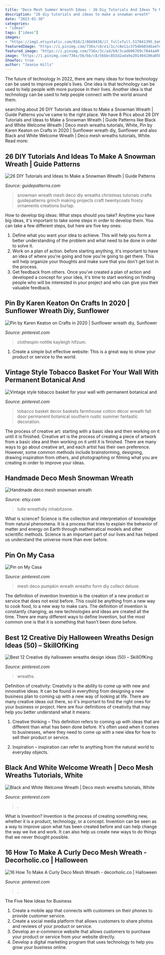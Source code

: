 ```yaml
---
title: "Deco Mesh Summer Wreath Ideas : 26 Diy Tutorials And Ideas To Make A Snowman Wreath"
description: "26 diy tutorials and ideas to make a snowman wreath"
date: "2023-01-30"
categories:
- "ideas"
tags: ["ideas"]
images:
- "https://img1.etsystatic.com/018/2/8669438/il_fullxfull.517041395_be6t.jpg"
featuredImage: "https://i.pinimg.com/736x/c8/e1/1c/c8e11c3754b6034ba4feef42a468bfac.jpg"
featured_image: "https://i.pinimg.com/736x/3c/ad/b9/3cadb96769c7844a49f8413327bc8540--deco-mesh-wreaths-pumpkins.jpg"
image: "https://i.pinimg.com/736x/56/bb/c8/56bbc855d2ada9a201404196a05bcd24.jpg"
ShowToc: true
author: "Jeanie Hills"
---
```



The future of technology
In 2022, there are many ideas for how technology can be used to improve people's lives. One idea is that technology can be used to help people with more purpose in their lives. Another idea is that technology can be used to help people connect with the world around them.

	

		
searching about 26 DIY Tutorials and Ideas to Make a Snowman Wreath | Guide Patterns you've came to the right place. We have 8 Pics about 26 DIY Tutorials and Ideas to Make a Snowman Wreath | Guide Patterns like Black and White Welcome Wreath | Deco mesh wreaths tutorials, White, Pin by Karen Keaton on Crafts in 2020 | Sunflower wreath diy, Sunflower and also Black and White Welcome Wreath | Deco mesh wreaths tutorials, White. Read more:
		
    
## 26 DIY Tutorials And Ideas To Make A Snowman Wreath | Guide Patterns

<img loading=lazy src="https://www.guidepatterns.com/wp-content/uploads/2016/12/Deco-Mesh-Snowman-Wreath.jpg" onerror="this.onerror=null;this.src='https://tse1.mm.bing.net/th?id=OIP._DQn2ekuowMr9e3Ys3hX-wHaJ4&amp;pid=15.1';" alt="26 DIY Tutorials and Ideas to Make a Snowman Wreath | Guide Patterns">

_Source: guidepatterns.com_

>snowman wreath mesh deco diy wreaths christmas tutorials crafts guidepatterns grinch making projects craft twentycoats frosty ornaments creations burlap. 

	

How to develop big ideas: What steps should you take?
Anytime you have big ideas, it's important to take some steps in order to develop them. You can take a few different steps, but here are five key ones: 
1. Define what you want your idea to achieve. This will help you form a better understanding of the problem and what need to be done in order to solve it. 
2. Work on a plan of action. before starting anything, it's important to have an idea of where you're going and how you're going to get there. This will help organize your thoughts and make sure that you don't get lost in the process. 
3. Get feedback from others. Once you've created a plan of action and developed a concept for your idea, it's time to start working on finding people who will be interested in your project and who can give you their valuable feedback.

    
## Pin By Karen Keaton On Crafts In 2020 | Sunflower Wreath Diy, Sunflower

<img loading=lazy src="https://i.pinimg.com/736x/c8/e1/1c/c8e11c3754b6034ba4feef42a468bfac.jpg" onerror="this.onerror=null;this.src='https://tse4.mm.bing.net/th?id=OIP.noivis222KaaIjwJOeinpAHaJ8&amp;pid=15.1';" alt="Pin by Karen Keaton on Crafts in 2020 | Sunflower wreath diy, Sunflower">

_Source: pinterest.com_

>clothespin notitle kayleigh hifzum. 

	

1. Create a simple but effective website: This is a great way to show your product or service to the world.

    
## Vintage Style Tobacco Basket For Your Wall With Permanent Botanical And

<img loading=lazy src="https://i.pinimg.com/736x/f3/68/13/f36813ab168a0a0e62a280ee10aadec7.jpg" onerror="this.onerror=null;this.src='https://tse4.mm.bing.net/th?id=OIP.p-vesMKF_3ZVITgzPiel-wHaJ3&amp;pid=15.1';" alt="Vintage style tobacco basket for your wall with permanent botanical and">

_Source: pinterest.com_

>tobacco basket decor baskets farmhouse cotton décor wreath fall door permanent botanical southern rustic summer fantastic decoration. 

	

The process of creative art: starting with a basic idea and then working on it until it is finished.
Creative art is the process of creating a piece of artwork from a basic idea and then working on it until it is finished. There are many ways to go about creative art, and each artist has their own preference. However, some common methods include brainstorming, designing, drawing inspiration from others, and photographing or filming what you are creating in order to improve your ideas.

    
## Handmade Deco Mesh Snowman Wreath

<img loading=lazy src="https://img1.etsystatic.com/018/2/8669438/il_fullxfull.517041395_be6t.jpg" onerror="this.onerror=null;this.src='https://tse2.mm.bing.net/th?id=OIP.1pY7IxMFPDA5bTcyhNT6zwHaJ4&amp;pid=15.1';" alt="Handmade deco mesh snowman wreath">

_Source: etsy.com_

>tulle wreathdiy inhabitzone. 

	

What is science?
Science is the collection and interpretation of knowledge from natural phenomena. It is a process that tries to explain the behavior of matter and energy on Earth through mathematical models and other scientific methods. Science is an important part of our lives and has helped us understand the universe more than ever before.

    
## Pin On My Casa

<img loading=lazy src="https://i.pinimg.com/736x/3c/ad/b9/3cadb96769c7844a49f8413327bc8540--deco-mesh-wreaths-pumpkins.jpg" onerror="this.onerror=null;this.src='https://tse2.mm.bing.net/th?id=OIP.5fWRkETk1-CRiirZv4GS4wHaJ3&amp;pid=15.1';" alt="Pin on My Casa">

_Source: pinterest.com_

>mesh deco pumpkin wreath wreaths form diy collect deluxe. 

	

The definition of invention
Invention is the creation of a new product or service that does not exist before. This could be anything from a new way to cook food, to a new way to make cars. The definition of invention is constantly changing, as new technologies and ideas are created all the time. There are many different ways to define Invention, but the most common one is that it is something that hasn't been done before.

    
## Best 12 Creative Diy Halloween Wreaths Design Ideas (50) – SkillOfKing

<img loading=lazy src="https://i.pinimg.com/736x/b4/11/32/b4113231b991612f12d4c0e42adf8d29.jpg" onerror="this.onerror=null;this.src='https://tse2.mm.bing.net/th?id=OIP.3IvAZbm-K9Jp110p2iLVKgHaNL&amp;pid=15.1';" alt="Best 12 Creative diy halloween wreaths design ideas (50) – SkillOfKing">

_Source: pinterest.com_

>wreaths. 

	

Definition of creativity:
Creativity is the ability to come up with new and innovative ideas. It can be found in everything from designing a new business plan to coming up with a new way of looking at life. There are many creative ideas out there, so it's important to find the right ones for your business or project. Here are four definitions of creativity that may help you better understand what it means: 
1. Creative thinking – This definition refers to coming up with ideas that are different than what has been done before. It's often used when it comes to businesses, where they need to come up with a new idea for how to sell their product or service. 

2. Inspiration – inspiration can refer to anything from the natural world to everyday objects.

    
## Black And White Welcome Wreath | Deco Mesh Wreaths Tutorials, White

<img loading=lazy src="https://i.pinimg.com/736x/56/bb/c8/56bbc855d2ada9a201404196a05bcd24.jpg" onerror="this.onerror=null;this.src='https://tse3.mm.bing.net/th?id=OIP.eNECER-Ux0XF_UksOYFO8wHaJ3&amp;pid=15.1';" alt="Black and White Welcome Wreath | Deco mesh wreaths tutorials, White">

_Source: pinterest.com_

>. 

	

What is Invention?
Invention is the process of creating something new, whether it is a product, technology, or a concept. Invention can be seen as a way to improve upon what has been created before and can help change the way we live and work. It can also help us create new ways to do things that we never thought possible.

    
## 16 How To Make A Curly Deco Mesh Wreath - Decorholic.co | Halloween

<img loading=lazy src="https://i.pinimg.com/originals/5a/c8/41/5ac84104e6523fa093abda38bcacc507.jpg" onerror="this.onerror=null;this.src='https://tse3.mm.bing.net/th?id=OIP.YSdWQ6QnEfBrwEDEdgkIGQHaNK&amp;pid=15.1';" alt="16 How To Make A Curly Deco Mesh Wreath - decorholic.co | Halloween">

_Source: pinterest.com_

>. 

	

The Five New Ideas for Business
1. Create a mobile app that connects with customers on their phones to provide customer service. 
2. Create a social media platform that allows customers to share photos and reviews of your product or service. 
3. Develop an e-commerce website that allows customers to purchase your product or service from your website directly. 
4. Develop a digital marketing program that uses technology to help you grow your business online.

